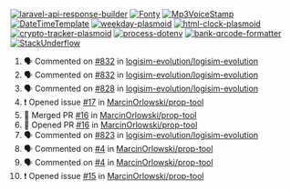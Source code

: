[![laravel-api-response-builder](https://github-readme-stats.vercel.app/api/pin/?username=MarcinOrlowski&repo=laravel-api-response-builder&theme=default&hide_border=true&title_color=87c9c3&text_color=62696d&icon_color=636a6d&bg_color=30393e)](https://github.com/MarcinOrlowski/laravel-api-response-builder)
[![Fonty](https://github-readme-stats.vercel.app/api/pin/?username=MarcinOrlowski&repo=Fonty&theme=default&hide_border=true&title_color=87c9c3&text_color=62696d&icon_color=636a6d&bg_color=30393e)](https://github.com/MarcinOrlowski/Fonty)
[![Mp3VoiceStamp](https://github-readme-stats.vercel.app/api/pin/?username=MarcinOrlowski&repo=Mp3VoiceStamp&theme=default&hide_border=true&title_color=87c9c3&text_color=62696d&icon_color=636a6d&bg_color=30393e)](https://github.com/MarcinOrlowski/Mp3VoiceStamp)
[![DateTimeTemplate](https://github-readme-stats.vercel.app/api/pin/?username=MarcinOrlowski&repo=DateTimeTemplate&theme=default&hide_border=true&title_color=87c9c3&text_color=62696d&icon_color=636a6d&bg_color=30393e)](https://github.com/MarcinOrlowski/DateTimeTemplate)
[![weekday-plasmoid](https://github-readme-stats.vercel.app/api/pin/?username=MarcinOrlowski&repo=weekday-plasmoid&theme=default&hide_border=true&title_color=87c9c3&text_color=62696d&icon_color=636a6d&bg_color=30393e)](https://github.com/MarcinOrlowski/weekday-plasmoid)
[![html-clock-plasmoid](https://github-readme-stats.vercel.app/api/pin/?username=MarcinOrlowski&repo=html-clock-plasmoid&theme=default&hide_border=true&title_color=87c9c3&text_color=62696d&icon_color=636a6d&bg_color=30393e)](https://github.com/MarcinOrlowski/html-clock-plasmoid)
[![crypto-tracker-plasmoid](https://github-readme-stats.vercel.app/api/pin/?username=MarcinOrlowski&repo=crypto-tracker-plasmoid&theme=default&hide_border=true&title_color=87c9c3&text_color=62696d&icon_color=636a6d&bg_color=30393e)](https://github.com/MarcinOrlowski/crypto-tracker-plasmoid)
[![process-dotenv](https://github-readme-stats.vercel.app/api/pin/?username=MarcinOrlowski&repo=process-dotenv&theme=default&hide_border=true&title_color=87c9c3&text_color=62696d&icon_color=636a6d&bg_color=30393e)](https://github.com/MarcinOrlowski/process-dotenv)
[![bank-qrcode-formatter](https://github-readme-stats.vercel.app/api/pin/?username=MarcinOrlowski&repo=bank-qrcode-formatter&theme=default&hide_border=true&title_color=87c9c3&text_color=62696d&icon_color=636a6d&bg_color=30393e)](https://github.com/MarcinOrlowski/bank-qrcode-formatter)
[![StackUnderflow](https://github-readme-stats.vercel.app/api/pin/?username=MarcinOrlowski&repo=StackUnderflow&theme=default&hide_border=true&title_color=87c9c3&text_color=62696d&icon_color=636a6d&bg_color=30393e)](https://github.com/MarcinOrlowski/StackUnderflow)

<!--START_SECTION:activity-->
1. 🗣 Commented on [#832](https://github.com/logisim-evolution/logisim-evolution/issues/832) in [logisim-evolution/logisim-evolution](https://github.com/logisim-evolution/logisim-evolution)
2. 🗣 Commented on [#832](https://github.com/logisim-evolution/logisim-evolution/issues/832) in [logisim-evolution/logisim-evolution](https://github.com/logisim-evolution/logisim-evolution)
3. 🗣 Commented on [#828](https://github.com/logisim-evolution/logisim-evolution/issues/828) in [logisim-evolution/logisim-evolution](https://github.com/logisim-evolution/logisim-evolution)
4. ❗️ Opened issue [#17](https://github.com/MarcinOrlowski/prop-tool/issues/17) in [MarcinOrlowski/prop-tool](https://github.com/MarcinOrlowski/prop-tool)
5. 🎉 Merged PR [#16](https://github.com/MarcinOrlowski/prop-tool/pull/16) in [MarcinOrlowski/prop-tool](https://github.com/MarcinOrlowski/prop-tool)
6. 💪 Opened PR [#16](https://github.com/MarcinOrlowski/prop-tool/pull/16) in [MarcinOrlowski/prop-tool](https://github.com/MarcinOrlowski/prop-tool)
7. 🗣 Commented on [#823](https://github.com/logisim-evolution/logisim-evolution/issues/823) in [logisim-evolution/logisim-evolution](https://github.com/logisim-evolution/logisim-evolution)
8. 🗣 Commented on [#4](https://github.com/MarcinOrlowski/prop-tool/issues/4) in [MarcinOrlowski/prop-tool](https://github.com/MarcinOrlowski/prop-tool)
9. 🗣 Commented on [#4](https://github.com/MarcinOrlowski/prop-tool/issues/4) in [MarcinOrlowski/prop-tool](https://github.com/MarcinOrlowski/prop-tool)
10. ❗️ Opened issue [#15](https://github.com/MarcinOrlowski/prop-tool/issues/15) in [MarcinOrlowski/prop-tool](https://github.com/MarcinOrlowski/prop-tool)
<!--END_SECTION:activity-->
